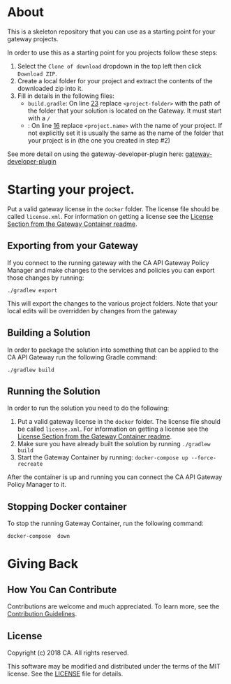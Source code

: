 # About
This is a skeleton repository that you can use as a starting point for your gateway projects.

In order to use this as a starting point for you projects follow these steps:
1) Select the `Clone of download` dropdown in the top left then click `Download ZIP`.
2) Create a local folder for your project and extract the contents of the downloaded zip into it.
3) Fill in details in the following files:
   * `build.gradle`: On line [23](build.gradle#L23) replace `<project-folder>` with the path of the folder that your solution is located on the Gateway. It must start with a `/`
   * : On line [16](docker-compose.yml#L16) replace `<project.name>` with the name of your project. If not explicitly set it is usually the same as the name of the folder that your project is in (the one you created in step #2)

See more detail on using the gateway-developer-plugin here: [gateway-developer-plugin](https://github.com/ca-api-gateway/gateway-developer-plugin/wiki)

# Starting your project.
Put a valid gateway license in the `docker` folder. The license file should be called `license.xml`. For information on getting a license see the [License Section from the Gateway Container readme](https://hub.docker.com/r/caapim/gateway/).

## Exporting from your Gateway
If you connect to the running gateway with the CA API Gateway Policy Manager and make changes to the services and policies you can export those changes by running:

```./gradlew export```

This will export the changes to the various project folders. Note that your local edits will be overridden by changes from the gateway

## Building a Solution
In order to package the solution into something that can be applied to the CA API Gateway run the following Gradle command:

```./gradlew build```

## Running the Solution
In order to run the solution you need to do the following:

1) Put a valid gateway license in the `docker` folder. The license file should be called `license.xml`. For information on getting a license see the [License Section from the Gateway Container readme](https://hub.docker.com/r/caapim/gateway/).
2) Make sure you have already built the solution by running `./gradlew build`
3) Start the Gateway Container by running: `docker-compose up --force-recreate`

After the container is up and running you can connect the CA API Gateway Policy Manager to it.

## Stopping Docker container
To stop the running Gateway Container, run the following command:

`docker-compose  down`

# Giving Back
## How You Can Contribute
Contributions are welcome and much appreciated. To learn more, see the [Contribution Guidelines][contributing].

## License

Copyright (c) 2018 CA. All rights reserved.

This software may be modified and distributed under the terms
of the MIT license. See the [LICENSE][license-link] file for details.


 [license-link]: /LICENSE
 [contributing]: /CONTRIBUTING.md
